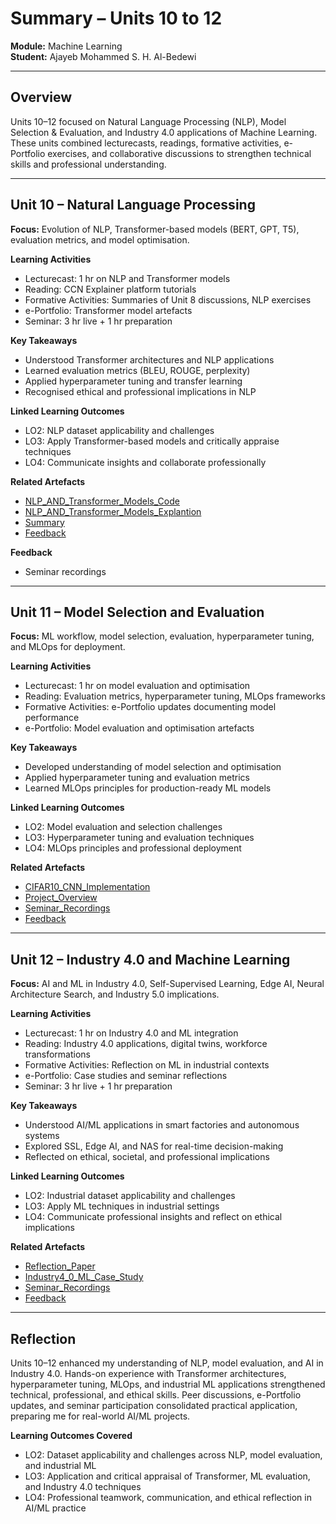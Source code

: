 # Summary – Units 10 to 12
**Module:** Machine Learning  
**Student:** Ajayeb Mohammed S. H. Al-Bedewi  

---

## Overview
Units 10–12 focused on Natural Language Processing (NLP), Model Selection & Evaluation, and Industry 4.0 applications of Machine Learning. These units combined lecturecasts, readings, formative activities, e-Portfolio exercises, and collaborative discussions to strengthen technical skills and professional understanding.

---

## Unit 10 – Natural Language Processing
**Focus:** Evolution of NLP, Transformer-based models (BERT, GPT, T5), evaluation metrics, and model optimisation.

**Learning Activities**
- Lecturecast: 1 hr on NLP and Transformer models
- Reading: CCN Explainer platform tutorials
- Formative Activities: Summaries of Unit 8 discussions, NLP exercises
- e-Portfolio: Transformer model artefacts
- Seminar: 3 hr live + 1 hr preparation

**Key Takeaways**
- Understood Transformer architectures and NLP applications
- Learned evaluation metrics (BLEU, ROUGE, perplexity)
- Applied hyperparameter tuning and transfer learning
- Recognised ethical and professional implications in NLP

**Linked Learning Outcomes**
- LO2: NLP dataset applicability and challenges
- LO3: Apply Transformer-based models and critically appraise techniques
- LO4: Communicate insights and collaborate professionally

**Related Artefacts**
- [NLP_AND_Transformer_Models_Code](../../Units/Unit_10-12/Artefacts/Unit10_Code.ipynb) 
- [NLP_AND_Transformer_Models_Explantion](../../Units/Unit_10-12/Artefacts/Unit10_CodeExplantion.md)  
- [Summary](../../Units/Unit_10-12/Summary.md)
- [Feedback](../../Units/Unit_10-12/Feedback.md)

**Feedback**
- Seminar recordings

---

## Unit 11 – Model Selection and Evaluation
**Focus:** ML workflow, model selection, evaluation, hyperparameter tuning, and MLOps for deployment.

**Learning Activities**
- Lecturecast: 1 hr on model evaluation and optimisation
- Reading: Evaluation metrics, hyperparameter tuning, MLOps frameworks
- Formative Activities: e-Portfolio updates documenting model performance
- e-Portfolio: Model evaluation and optimisation artefacts

**Key Takeaways**
- Developed understanding of model selection and optimisation
- Applied hyperparameter tuning and evaluation metrics
- Learned MLOps principles for production-ready ML models

**Linked Learning Outcomes**
- LO2: Model evaluation and selection challenges
- LO3: Hyperparameter tuning and evaluation techniques
- LO4: MLOps principles and professional deployment

**Related Artefacts**
- [CIFAR10_CNN_Implementation](../../Projects/CNNCode.ipynb)
- [Project_Overview](../../Projects/ProjectOverview.md)
- [Seminar_Recordings](../../Units/Unit_10-12/Seminar_Recordings.md)
- [Feedback](../../Units/Unit_10-12/Feedback.md)


---

## Unit 12 – Industry 4.0 and Machine Learning
**Focus:** AI and ML in Industry 4.0, Self-Supervised Learning, Edge AI, Neural Architecture Search, and Industry 5.0 implications.

**Learning Activities**
- Lecturecast: 1 hr on Industry 4.0 and ML integration
- Reading: Industry 4.0 applications, digital twins, workforce transformations
- Formative Activities: Reflection on ML in industrial contexts
- e-Portfolio: Case studies and seminar reflections
- Seminar: 3 hr live + 1 hr preparation

**Key Takeaways**
- Understood AI/ML applications in smart factories and autonomous systems
- Explored SSL, Edge AI, and NAS for real-time decision-making
- Reflected on ethical, societal, and professional implications

**Linked Learning Outcomes**
- LO2: Industrial dataset applicability and challenges
- LO3: Apply ML techniques in industrial settings
- LO4: Communicate professional insights and reflect on ethical implications

**Related Artefacts**
- [Reflection_Paper](../../Reflection/Reflection.md)
- [Industry4_0_ML_Case_Study](../../Units/Unit_10-12/Artefacts/Unit12_Industry4_0_ML_Case_Study.md)
- [Seminar_Recordings](../../Units/Unit_10-12/Seminar_Recordings.md)
- [Feedback](../../Units/Unit_10-12/Feedback.md)
---

## Reflection
Units 10–12 enhanced my understanding of NLP, model evaluation, and AI in Industry 4.0. Hands-on experience with Transformer architectures, hyperparameter tuning, MLOps, and industrial ML applications strengthened technical, professional, and ethical skills. Peer discussions, e-Portfolio updates, and seminar participation consolidated practical application, preparing me for real-world AI/ML projects.

**Learning Outcomes Covered**
- LO2: Dataset applicability and challenges across NLP, model evaluation, and industrial ML
- LO3: Application and critical appraisal of Transformer, ML evaluation, and Industry 4.0 techniques
- LO4: Professional teamwork, communication, and ethical reflection in AI/ML practice

